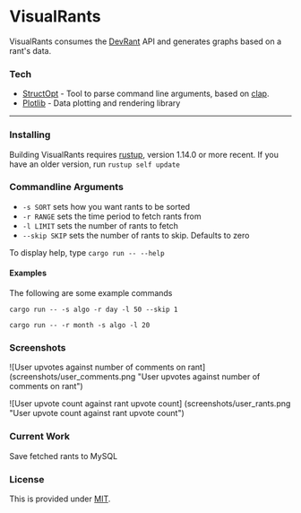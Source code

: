 # VisualRants

VisualRants consumes the [DevRant](https://devrant.com/feed) API and generates graphs based on a rant's data.


### Tech

* [StructOpt](https://github.com/TeXitoi/structopt) - Tool to parse command line arguments, based on [clap](https://crates.io/crates/clap).
* [Plotlib](https://docs.rs/plotlib/0.3.0/plotlib/) - Data plotting and rendering library


----
### Installing

Building VisualRants requires [rustup](https://github.com/rust-lang/rustup.rs), version 1.14.0 or more recent. If you have an older version, run ```rustup self update```


### Commandline Arguments

* ```-s SORT``` sets how you want rants to be sorted
* ```-r RANGE``` sets the time period to fetch rants from
* ```-l LIMIT``` sets the number of rants to fetch
* ```--skip SKIP``` sets the number of rants to skip. Defaults to zero

To display help, type ```cargo run -- --help```

#### Examples
The following are some example commands

```cargo run -- -s algo -r day -l 50 --skip 1```

```cargo run -- -r month -s algo -l 20```

### Screenshots
![User upvotes against number of comments on rant]
(screenshots/user_comments.png "User upvotes against number of comments on rant")

![User upvote count against rant upvote count]
(screenshots/user_rants.png "User upvote count against rant upvote count")

### Current Work

Save fetched rants to MySQL


### License

This is provided under [MIT](https://github.com/okevese/VisualRants/blob/master/LICENSE).